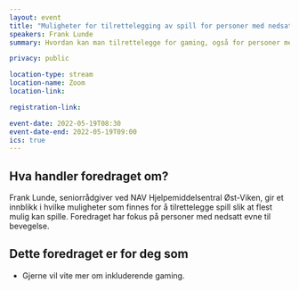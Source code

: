 ```yaml
---
layout: event
title: "Muligheter for tilrettelegging av spill for personer med nedsatt evne til bevegelse"
speakers: Frank Lunde
summary: Hvordan kan man tilrettelegge for gaming, også for personer med nedsatt bevegelse?

privacy: public

location-type: stream
location-name: Zoom
location-link: 

registration-link: 

event-date: 2022-05-19T08:30
event-date-end: 2022-05-19T09:00
ics: true
---
```

## Hva handler foredraget om?
Frank Lunde, seniorrådgiver ved NAV Hjelpemiddelsentral Øst-Viken, gir et innblikk i hvilke muligheter som finnes for å tilrettelegge spill slik at flest mulig kan spille. Foredraget har fokus på personer med nedsatt evne til bevegelse.

## Dette foredraget er for deg som
 - Gjerne vil vite mer om inkluderende gaming.

